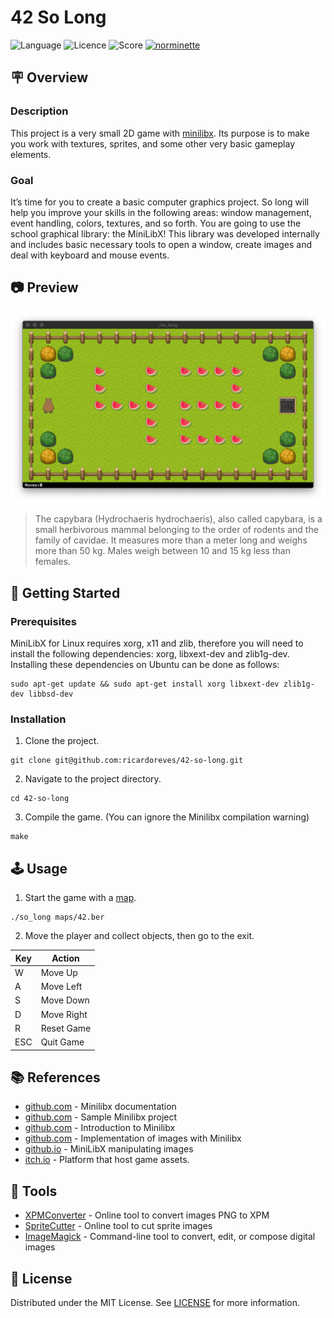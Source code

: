 
# 42 So Long
![Language](https://img.shields.io/static/v1?label=language&message=c&color=blue) ![Licence](https://img.shields.io/badge/license-MIT-green) ![Score](https://42-project-badge.glitch.me/users/rpinto-r/project/so-long) [![norminette](https://github.com/ricardoreves/42-so-long/actions/workflows/norminette.yml/badge.svg)](https://github.com/ricardoreves/42-so-long/actions/workflows/norminette.yml) 

## 🪧 Overview
### Description
This project is a very small 2D game with [minilibx](https://harm-smits.github.io/42docs/libs/minilibx). Its purpose is to make you work with textures, sprites, and some other very basic gameplay elements.

### Goal
It’s time for you to create a basic computer graphics project. So long will help you improve your skills in the following areas: window management, event handling, colors, textures, and so forth. You are going to use the school graphical library: the MiniLibX! This library was developed internally and includes basic necessary tools to open a window, create images and deal with keyboard and mouse events.

## 📷 Preview
![preview](imgs/preview.png)
>The capybara (Hydrochaeris hydrochaeris), also called capybara, is a small herbivorous mammal belonging to the order of rodents and the family of cavidae. It measures more than a meter long and weighs more than 50 kg. Males weigh between 10 and 15 kg less than females.

## 🚀 Getting Started

### Prerequisites

MiniLibX for Linux requires xorg, x11 and zlib, therefore you will need to install the following dependencies: xorg, libxext-dev and zlib1g-dev. Installing these dependencies on Ubuntu can be done as follows:
```
sudo apt-get update && sudo apt-get install xorg libxext-dev zlib1g-dev libbsd-dev
```

### Installation
1. Clone the project.
```
git clone git@github.com:ricardoreves/42-so-long.git
```
2. Navigate to the project directory.
```
cd 42-so-long
```
3. Compile the game. (You can ignore the Minilibx compilation warning)
```
make
```

## 🕹 Usage
1. Start the game with a [map](maps/).
```
./so_long maps/42.ber
```
2. Move the player and collect objects, then go to the exit.
 
| Key | Action     |
| --- | ---------- |
| W   | Move Up    |
| A   | Move Left  |
| S   | Move Down  |
| D   | Move Right |
| R   | Reset Game |
| ESC | Quit Game  |

## 📚 References
- [github.com](https://harm-smits.github.io/42docs/libs/minilibx) - Minilibx documentation
- [github.com](https://github.com/S-LucasSerrano/miniLibX_sample) - Sample Minilibx project
- [github.com](https://gontjarow.github.io/MiniLibX/) - Introduction to Minilibx
- [github.com](https://github.com/keuhdall/images_example) - Implementation of images with Minilibx
- [github.io](https://qst0.github.io/ft_libgfx/man_mlx_new_image.html
) - MiniLibX manipulating images
- [itch.io](https://itch.io/game-assets) - Platform that host game assets. 

## 🧰 Tools
- [XPMConverter](https://anyconv.com/xpm-converter/) - Online tool to convert images PNG to XPM
- [SpriteCutter](https://ezgif.com/sprite-cutter/) - Online tool to cut sprite images
- [ImageMagick](https://imagemagick.org/) - Command-line tool to convert, edit, or compose digital images

## 📝 License
Distributed under the MIT License. See [LICENSE](LICENSE) for more information.


